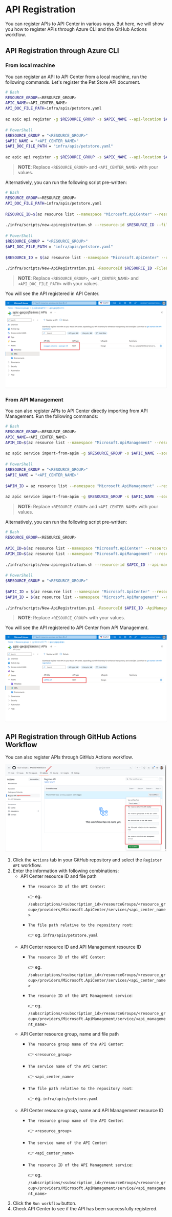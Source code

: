 # API Registration

You can register APIs to API Center in various ways. But here, we will show you how to register APIs through Azure CLI and the GitHub Actions workflow.

## API Registration through Azure CLI

### From local machine

You can register an API to API Center from a local machine, run the following commands. Let's register the Pet Store API document.

```bash
# Bash
RESOURCE_GROUP=<RESOURCE_GROUP>
APIC_NAME=<API_CENTER_NAME>
API_DOC_FILE_PATH=infra/apis/petstore.yaml

az apic api register -g $RESOURCE_GROUP -s $APIC_NAME --api-location $API_DOC_FILE_PATH

# PowerShell
$RESOURCE_GROUP = "<RESOURCE_GROUP>"
$APIC_NAME = "<API_CENTER_NAME>"
$API_DOC_FILE_PATH = "infra/apis/petstore.yaml"

az apic api register -g $RESOURCE_GROUP -s $APIC_NAME --api-location $API_DOC_FILE_PATH
```

> **NOTE**: Replace `<RESOURCE_GROUP>` and `<API_CENTER_NAME>` with your values.

Alternatively, you can run the following script pre-written:

```bash
# Bash
RESOURCE_GROUP=<RESOURCE_GROUP>
API_DOC_FILE_PATH=infra/apis/petstore.yaml

RESOURCE_ID=$(az resource list --namespace "Microsoft.ApiCenter" --resource-type "services" -g $RESOURCE_GROUP --query "[].id" -o tsv)

./infra/scripts/new-apiregistration.sh --resource-id $RESOURCE_ID --file-location $API_DOC_FILE_PATH

# PowerShell
$RESOURCE_GROUP = "<RESOURCE_GROUP>"
$API_DOC_FILE_PATH = "infra/apis/petstore.yaml"

$RESOURCE_ID = $(az resource list --namespace "Microsoft.ApiCenter" --resource-type "services" -g $RESOURCE_GROUP --query "[].id" -o tsv)

./infra/scripts/New-ApiRegistration.ps1 -ResourceId $RESOURCE_ID -FileLocation $API_DOC_FILE_PATH
```

> **NOTE**: Replace `<RESOURCE_GROUP>`, `<API_CENTER_NAME>` and `<API_DOC_FILE_PATH>` with your values.

You will see the API registered in API Center.

![API registered](./images/api-registration-01.png)

### From API Management

You can also register APIs to API Center directly importing from API Management. Run the following commands:

```bash
# Bash
RESOURCE_GROUP=<RESOURCE_GROUP>
APIC_NAME=<API_CENTER_NAME>
APIM_ID=$(az resource list --namespace "Microsoft.ApiManagement" --resource-type "service" -g $RESOURCE_GROUP --query "[].id" -o tsv)

az apic service import-from-apim -g $RESOURCE_GROUP -s $APIC_NAME --source-resource-ids "$APIM_ID/apis/*"

# PowerShell
$RESOURCE_GROUP = "<RESOURCE_GROUP>"
$APIC_NAME = "<API_CENTER_NAME>"

$APIM_ID = az resource list --namespace "Microsoft.ApiManagement" --resource-type "service" -g $RESOURCE_GROUP --query "[].id" -o tsv

az apic service import-from-apim -g $RESOURCE_GROUP -s $APIC_NAME --source-resource-ids "$APIM_ID/apis/*"
```

> **NOTE**: Replace `<RESOURCE_GROUP>` and `<API_CENTER_NAME>` with your values.

Alternatively, you can run the following script pre-written:

```bash
# Bash
RESOURCE_GROUP=<RESOURCE_GROUP>

APIC_ID=$(az resource list --namespace "Microsoft.ApiCenter" --resource-type "services" -g $RESOURCE_GROUP --query "[].id" -o tsv)
APIM_ID=$(az resource list --namespace "Microsoft.ApiManagement" --resource-type "service" -g $RESOURCE_GROUP --query "[].id" -o tsv)

./infra/scripts/new-apiregistration.sh --resource-id $APIC_ID --api-management-id $APIM_ID

# PowerShell
$RESOURCE_GROUP = "<RESOURCE_GROUP>"

$APIC_ID = $(az resource list --namespace "Microsoft.ApiCenter" --resource-type "services" -g $RESOURCE_GROUP --query "[].id" -o tsv)
$APIM_ID = $(az resource list --namespace "Microsoft.ApiManagement" --resource-type "service" -g $RESOURCE_GROUP --query "[].id" -o tsv)

./infra/scripts/New-ApiRegistration.ps1 -ResourceId $APIC_ID -ApiManagementId $APIM_ID
```

> **NOTE**: Replace `<RESOURCE_GROUP>` with your values.

You will see the API registered to API Center from API Management.

![API registered from APIM](./images/api-registration-02.png)

## API Registration through GitHub Actions Workflow

You can also register APIs through GitHub Actions workflow.

![Register API through GitHub Actions workflow](./images/api-registration-03.png)

1. Click the `Actions` tab in your GitHub repository and select the `Register API` workflow.
1. Enter the information with following combinations:
   - API Center resource ID and file path
     - `The resource ID of the API Center`:

       👉 eg. `/subscriptions/<subscription_id>/resourceGroups/<resource_group>/providers/Microsoft.ApiCenter/services/<api_center_name>`
     - `The file path relative to the repository root`:

       👉 eg. `infra/apis/petstore.yaml`
   - API Center resource ID and API Management resource ID
     - `The resource ID of the API Center`:

       👉 eg. `/subscriptions/<subscription_id>/resourceGroups/<resource_group>/providers/Microsoft.ApiCenter/services/<api_center_name>`
     - `The resource ID of the API Management service`:

       👉 eg. `/subscriptions/<subscription_id>/resourceGroups/<resource_group>/providers/Microsoft.ApiManagement/service/<api_management_name>`
   - API Center resource group, name and file path
     - `The resource group name of the API Center`:

       👉 `<resource_group>`
     - `The service name of the API Center`:

       👉 `<api_center_name>`
     - `The file path relative to the repository root`:

       👉 eg. `infra/apis/petstore.yaml`
   - API Center resource group, name and API Management resource ID
     - `The resource group name of the API Center`:

       👉 `<resource_group>`
     - `The service name of the API Center`:

       👉 `<api_center_name>`
     - `The resource ID of the API Management service`:

       👉 eg. `/subscriptions/<subscription_id>/resourceGroups/<resource_group>/providers/Microsoft.ApiManagement/service/<api_management_name>`
1. Click the `Run workflow` button.
1. Check API Center to see if the API has been successfully registered.
